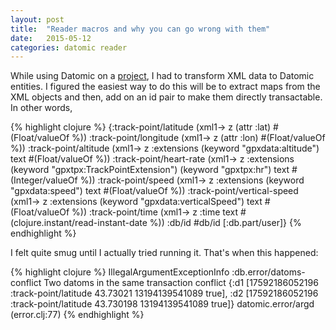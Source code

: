 ```yaml
---
layout: post
title:  "Reader macros and why you can go wrong with them"
date:   2015-05-12
categories: datomic reader
---
```


While using Datomic on a [project](https://github.com/subhash/heartily), I had to transform XML data to Datomic entities. I figured the easiest way to do this will be to extract maps from the XML objects and then, add on an id pair to make them directly transactable. In other words, 

{% highlight clojure %}
  {:track-point/latitude (xml1-> z (attr :lat) #(Float/valueOf %))
  :track-point/longitude (xml1-> z (attr :lon) #(Float/valueOf %))
  :track-point/altitude (xml1-> z :extensions (keyword "gpxdata:altitude") text #(Float/valueOf %))
  :track-point/heart-rate (xml1-> z :extensions (keyword "gpxtpx:TrackPointExtension") (keyword "gpxtpx:hr") text #(Integer/valueOf %))
  :track-point/speed (xml1-> z :extensions (keyword "gpxdata:speed") text #(Float/valueOf %))
  :track-point/vertical-speed (xml1-> z :extensions (keyword "gpxdata:verticalSpeed") text #(Float/valueOf %))
  :track-point/time (xml1-> z :time text #(clojure.instant/read-instant-date %))
  :db/id #db/id [:db.part/user]}
{% endhighlight %}

I felt quite smug until I actually tried running it. That's when this happened:

{% highlight clojure %}
IllegalArgumentExceptionInfo :db.error/datoms-conflict Two datoms in the same transaction conflict
{:d1
 [17592186052196 :track-point/latitude 43.73021 13194139541089 true],
 :d2
 [17592186052196 :track-point/latitude 43.730198 13194139541089 true]}
  datomic.error/argd (error.clj:77)
{% endhighlight %}
